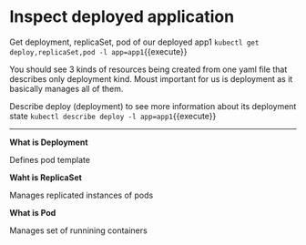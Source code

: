 # Inspect deployed application

Get deployment, replicaSet, pod of our deployed app1
`kubectl get deploy,replicaSet,pod -l app=app1`{{execute}}

You should see 3 kinds of resources being created from one yaml file that describes only deployment kind. Moust important for us is deployment as it basically manages all of them.


Describe deploy (deployment) to see more information about its deployment state
`kubectl describe deploy -l app=app1`{{execute}}


<hr>

**What is Deployment**

Defines pod template

**Waht is ReplicaSet**

Manages replicated instances of pods

**What is Pod**

Manages set of runnining containers
